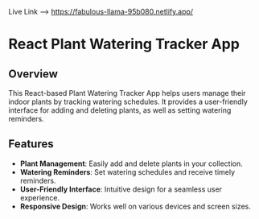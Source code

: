 Live Link --> https://fabulous-llama-95b080.netlify.app/

# React Plant Watering Tracker App

## Overview

This React-based Plant Watering Tracker App helps users manage their indoor plants by tracking watering schedules. It provides a user-friendly interface for adding and deleting plants, as well as setting watering reminders.

## Features

- **Plant Management**: Easily add and delete plants in your collection.
- **Watering Reminders**: Set watering schedules and receive timely reminders.
- **User-Friendly Interface**: Intuitive design for a seamless user experience.
- **Responsive Design**: Works well on various devices and screen sizes.
